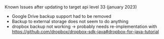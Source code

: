Known Issues after updating to target api level 33 (january 2023)
 * Google Drive backup support had to be removed
 * Backup to external storage does not seem to do anything
 * dropbox backup not working -> probably needs re-implementation with https://github.com/dropbox/dropbox-sdk-java#dropbox-for-java-tutorial
 
